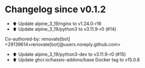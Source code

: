 # Changelog since v0.1.2
- ⬆️ Update alpine_3_19/nginx to v1.24.0-r16 
- ⬆️ Update alpine_3_19/python3 to v3.11.9-r0 (#14)

Co-authored-by: renovate[bot] <29139614+renovate[bot]@users.noreply.github.com> 
- ⬆️ Update alpine_3_19/python3-dev to v3.11.9-r0 (#15) 
- ⬆️ Update ghcr.io/hassio-addons/base Docker tag to v15.0.8 
